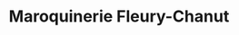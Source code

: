 ---
title: "Maroquinerie Fleury-Chanut"
url: /charleville-mezieres/maroquinerie-fleury-chanut/
shop: Leder
---